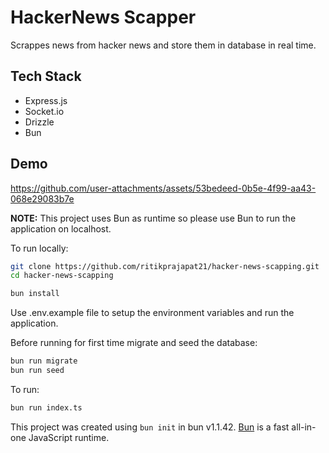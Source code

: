# HackerNews Scapper
Scrappes news from hacker news and store them in database in real time.

## Tech Stack
- Express.js
- Socket.io
- Drizzle
- Bun

## Demo
https://github.com/user-attachments/assets/53bedeed-0b5e-4f99-aa43-068e29083b7e


__NOTE:__ This project uses Bun as runtime so please use Bun to run the application on localhost.

To run locally:

```bash
git clone https://github.com/ritikprajapat21/hacker-news-scapping.git
cd hacker-news-scapping
```

```bash
bun install
```
Use .env.example file to setup the environment variables and run the application.

Before running for first time migrate and seed the database:
```bash
bun run migrate
bun run seed
```

To run:

```bash
bun run index.ts
```

This project was created using `bun init` in bun v1.1.42. [Bun](https://bun.sh) is a fast all-in-one JavaScript runtime.
